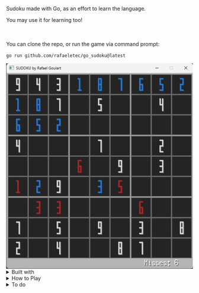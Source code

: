 Sudoku made with Go, as an effort to learn the language.

You may use it for learning too!

\
\
You can clone the repo, or run the game via command prompt:
```
go run github.com/rafaeletec/go_sudoku@latest
```
<img src="https://github.com/RafaelEtec/go_sudoku/blob/91368d73b85d38bed5423eaf090e8da945abef4b/example.png" alt="command prompt example" min-width="600px" max-width="600px" width="600px" align="left">

<details>
<summary>Built with</summary>
  
> [Go](https://go.dev/doc/install) \
> [Ebiten](https://ebitengine.org/en/documents/install.html)

</details>

<details>
<summary>How to Play</summary>
  
✅ Mouse \
✅ Keyboard

Press space bar to Restart game

</details>

<details>
<summary>To do</summary>
  
</details>
